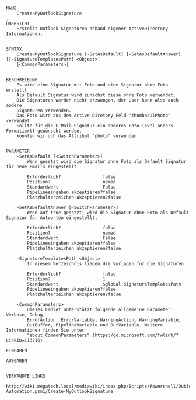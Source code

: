 ﻿```

NAME
    Create-MyOutlookSignature
    
ÜBERSICHT
    Erstellt Outlook Signaturen anhand eigener ActiveDirectory Informationen.
    
    
SYNTAX
    Create-MyOutlookSignature [-SetAsDefault] [-SetAsDefaultAnswer] [[-SignatureTemplatesPath] <Object>] 
    [<CommonParameters>]
    
    
BESCHREIBUNG
    Es wird eine Signatur mit Foto und eine Signatur ohne Foto erstellt
    Als Default Signatur wird zunächst diese ohne Foto verwendet.
    Die Signaturen werden nicht erzwungen, der User kann also auch andere
    Signaturen verwenden.
    Das Foto wird aus dem Active Diretory Feld "thumbnailPhoto" verwendet
    Sollte für die E-Mail Signatur ein anderes Foto (evtl anders Formatiert) gewünscht werden,
    könnten wir uch das Attribut "photo" verwenden
    

PARAMETER
    -SetAsDefault [<SwitchParameter>]
        Wenn gesetzt wird die Signatur ohne Foto als Default Signatur für neue Emails eingestellt
        
        Erforderlich?                false
        Position?                    named
        Standardwert                 False
        Pipelineeingaben akzeptieren?false
        Platzhalterzeichen akzeptieren?false
        
    -SetAsDefaultAnswer [<SwitchParameter>]
        Wenn auf true gesetzt, wird die Signatur ohne Foto als Default Signatur für Antworten eingestellt.
        
        Erforderlich?                false
        Position?                    named
        Standardwert                 False
        Pipelineeingaben akzeptieren?false
        Platzhalterzeichen akzeptieren?false
        
    -SignatureTemplatesPath <Object>
        In diesem Verzeichnis liegen die Vorlagen für die Signaturen
        
        Erforderlich?                false
        Position?                    1
        Standardwert                 $global:SignatureTemplatesPath
        Pipelineeingaben akzeptieren?false
        Platzhalterzeichen akzeptieren?false
        
    <CommonParameters>
        Dieses Cmdlet unterstützt folgende allgemeine Parameter: Verbose, Debug,
        ErrorAction, ErrorVariable, WarningAction, WarningVariable,
        OutBuffer, PipelineVariable und OutVariable. Weitere Informationen finden Sie unter 
        "about_CommonParameters" (https:/go.microsoft.com/fwlink/?LinkID=113216). 
    
EINGABEN
    
AUSGABEN
    
    
VERWANDTE LINKS
    http://wiki.megatech.local/mediawiki/index.php/Scripts/Powershell/Outlook-Automation.psm1/Create-MyOutlookSignature



```

